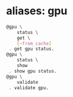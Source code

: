 # aliases: gpu

```bash
@gpu \
	status \
	get \
	[~from_cache]
 . get gpu status.
@gpu \
	status \
	show
 . show gpu status.
@gpu \
	validate
 . validate gpu.
```
